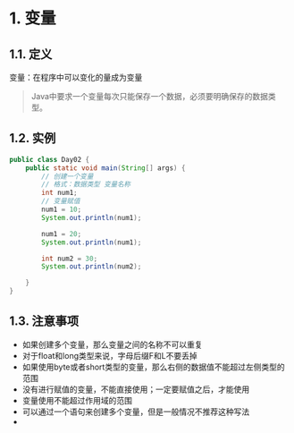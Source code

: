 # 1. 变量
## 1.1. 定义
变量：在程序中可以变化的量成为变量
>Java中要求一个变量每次只能保存一个数据，必须要明确保存的数据类型。
     
## 1.2. 实例
```java
public class Day02 {
    public static void main(String[] args) {
        // 创建一个变量
        // 格式：数据类型 变量名称
        int num1;
        // 变量赋值
        num1 = 10;
        System.out.println(num1);

        num1 = 20;
        System.out.println(num1);

        int num2 = 30;
        System.out.println(num2);

    }
}
```
     
## 1.3. 注意事项
- 如果创建多个变量，那么变量之间的名称不可以重复
- 对于float和long类型来说，字母后缀F和L不要丢掉
- 如果使用byte或者short类型的变量，那么右侧的数据值不能超过左侧类型的范围
- 没有进行赋值的变量，不能直接使用；一定要赋值之后，才能使用
- 变量使用不能超过作用域的范围
- 可以通过一个语句来创建多个变量，但是一般情况不推荐这种写法
- 